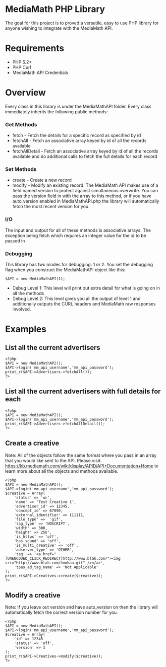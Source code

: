 # MediaMath PHP Library

The goal for this project is to proved a versatile, easy to use PHP library for
anyone wishing to integrate with the MediaMath API.

# Requirements

* PHP 5.2+
* PHP Curl
* MediaMath API Credentials

# Overview

Every class in this library is under the MediaMathAPI folder. Every class immediately inherits the following
public methods:

### Get Methods

* fetch - Fetch the details for a specific record as specified by id
* fetchAll - Fetch an associative array keyed by id of all the records available
* fetchAllDetail - Fetch an associative array keyed by id of all the records available and do additional calls to fetch the full details for each record

### Set Methods

* create - Create a new record
* modify - Modify an existing record. The MediaMath API makes use of a field named version to protect against simultaneous overwrite. You can pass the version field in with the array to this method, or if you have auto_version enabled in MediaMathAPI.php the library will automatically fetch the most recent version for you.

### I/O

The input and output for all of these methods is associative arrays. The exception being fetch which requires an integer value for the id to be passed in

### Debugging

This library has two modes for debugging: 1 or 2. You set the debugging flag when you construct the MediaMathAPI object like this:

    $API = new MediaMathAPI(1);

* Debug Level 1: This level will print out extra detail for what is going on in all the methods
* Debug Level 2: This level gives you all the output of level 1 and additionally outputs the CURL headers and MediaMath raw responses involved.

# Examples

List all the current advertisers
--------------------------------

    <?php
    $API = new MediaMathAPI();
    $API->login('mm_api_username','mm_api_password');
    print_r($API->Advertisers->fetchAll());
    ?>

List all the current advertisers with full details for each
-----------------------------------------------------------

    <?php
    $API = new MediaMathAPI();
    $API->login('mm_api_username','mm_api_password');
    print_r($API->Advertisers->fetchAllDetail());
    ?>

Create a creative
-----------------

Note: All of the objects follow the same format where you pass in an array that you
would like sent to the API. Please visit: https://kb.mediamath.com/wiki/display/APID/API+Documentation+Home
to learn more about all the objects and methods available.

    <?php
    $API = new MediaMathAPI();
    $API->login('mm_api_username','mm_api_password');
    $creative = Array(
        'status' => 'on',
        'name' => 'Test Creative 1',
        'advertiser_id' => 12345,
        'concept_id' => 67890,
        'external_identifier' => 111111,
        'file_type' =>  'gif',
        'tag_type' => 'NOSCRIPT',
        'width' => 300,
        'height' => 250',
        'is_https' => 'off',
        'has_sound' => 'off',
        'is_multi_creative' => 'off',
        'adserver_type' => 'OTHER',
        'tag' => '<a href="[UNENCODED_CLICK_REDIRECT]http://www.blah.com/"><img src="http://www.blah.com/hoohaa.gif" /></a>',
        'tpas_ad_tag_name' => 'Not Applicable'
    );
    print_r($API->Creatives->create($creative));
    ?>

Modify a creative
-----------------

Note: If you leave out version and have auto_version on then the library will automatically fetch
the correct version number for you.

    <?php
    $API = new MediaMathAPI();
    $API->login('mm_api_username','mm_api_password');
    $creative = Array(
        'id' => 12345
        'status' => 'off',
        'version' => 1
    );
    print_r($API->Creatives->modify($creative));
    ?>
